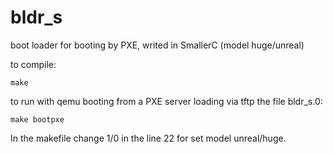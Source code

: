 # bldr_s
boot loader for booting by PXE, writed in SmallerC (model huge/unreal)

to compile: 

    make 

to run with qemu booting from a PXE server loading via tftp the file bldr_s.0:

    make bootpxe
    
In the makefile change 1/0 in the line 22 for set model unreal/huge.    
